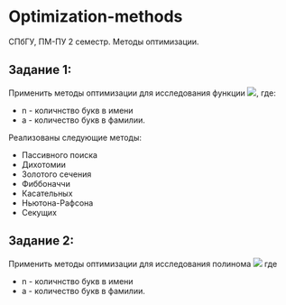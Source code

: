 # Optimization-methods
СПбГУ, ПМ-ПУ 2 семестр. Методы оптимизации.

## Задание 1: 
Применить методы оптимизации для исследования функции <img src="https://render.githubusercontent.com/render/math?math=y = -\log_n x %2Be^{ax}">, где:
* n - количнство букв в имени
* a - количество букв в фамилии.

Реализованы следующие методы:
* Пассивного поиска
* Дихотомии
* Золотого сечения
* Фиббоначчи
* Касательных
* Ньютона-Рафсона
* Секущих 

## Задание 2:

Применить методы оптимизации для исследования полинома <img src="https://render.githubusercontent.com/render/math?math=z^2 %2B {6 %2B 5i}*z %2B {10 %2B 5i}">
 где 
                                                            
* n - количнство букв в имени
* a - количество букв в фамилии.
